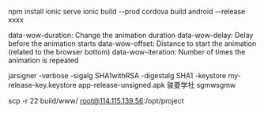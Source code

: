 npm installionic serveionic build --prodcordova build android --releasexxxxdata-wow-duration: Change the animation durationdata-wow-delay: Delay before the animation startsdata-wow-offset: Distance to start the animation (related to the browser bottom)data-wow-iteration: Number of times the animation is repeatedjarsigner -verbose -sigalg SHA1withRSA -digestalg SHA1 -keystore my-release-key.keystore app-release-unsigned.apk 骏菱学社sgmwsgmwscp -r 22 build/www/ root@114.115.139.56:/opt/project